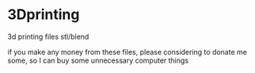# 3Dprinting
3d printing files stl/blend

if you make any money from these files, please considering to donate me some, so I can buy some unnecessary computer things
